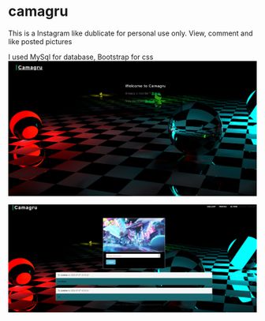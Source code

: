 # camagru

This is a Instagram like dublicate for personal use only. View, comment and like posted pictures

I used MySql for database, Bootstrap for css
![Screenshot](index.png)

![Screenshot](comments.png)

